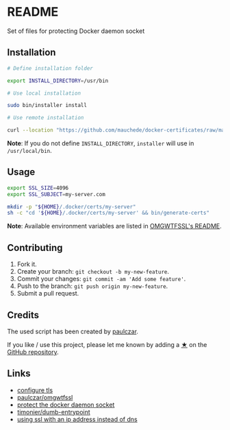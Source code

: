 # README

Set of files for protecting Docker daemon socket

## Installation

```sh
# Define installation folder

export INSTALL_DIRECTORY=/usr/bin

# Use local installation

sudo bin/installer install

# Use remote installation

curl --location "https://github.com/mauchede/docker-certificates/raw/master/bin/installer" | sudo sh -s -- install
```

__Note__: If you do not define `INSTALL_DIRECTORY`, `installer` will use in `/usr/local/bin`.

## Usage

```sh
export SSL_SIZE=4096
export SSL_SUBJECT=my-server.com

mkdir -p "${HOME}/.docker/certs/my-server"
sh -c "cd '${HOME}/.docker/certs/my-server' && bin/generate-certs"
```

__Note__: Available environment variables are listed in [OMGWTFSSL's README](https://github.com/paulczar/omgwtfssl#advanced-usage).

## Contributing

1. Fork it.
2. Create your branch: `git checkout -b my-new-feature`.
3. Commit your changes: `git commit -am 'Add some feature'`.
4. Push to the branch: `git push origin my-new-feature`.
5. Submit a pull request.

## Credits

The used script has been created by [paulczar](https://github.com/paulczar).

If you like / use this project, please let me known by adding a [★](https://help.github.com/articles/about-stars/) on the [GitHub repository](https://github.com/mauchede/docker-certificates).

## Links

* [configure tls](https://docs.docker.com/swarm/configure-tls/)
* [paulczar/omgwtfssl](https://github.com/paulczar/omgwtfssl)
* [protect the docker daemon socket](https://docs.docker.com/engine/security/https/)
* [timonier/dumb-entrypoint](https://github.com/timonier/dumb-entrypoint)
* [using ssl with an ip address instead of dns](https://bowerstudios.com/node/1007)
